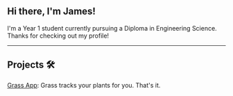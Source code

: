 ## Hi there, I'm James!  
I'm a Year 1 student currently pursuing a Diploma in Engineering Science. Thanks for checking out my profile!

---
## Projects 🛠️
[Grass App](https://github.com/lohhaoyuan/grass): Grass tracks your plants for you. That's it.

<!--
**jamersonk/jamersonk** is a ✨ _special_ ✨ repository because its `README.md` (this file) appears on your GitHub profile.

Here are some ideas to get you started:

- 🔭 I’m currently working on ...
- 🌱 I’m currently learning ...
- 👯 I’m looking to collaborate on ...
- 🤔 I’m looking for help with ...
- 💬 Ask me about ...
- 📫 How to reach me: ...
- 😄 Pronouns: ...
- ⚡ Fun fact: ...
-->
